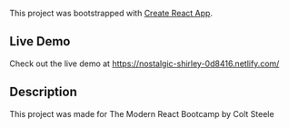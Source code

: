 This project was bootstrapped with [Create React App](https://github.com/facebook/create-react-app).

## Live Demo
Check out the live demo at https://nostalgic-shirley-0d8416.netlify.com/

## Description
  This project was made for The Modern React Bootcamp by Colt Steele
